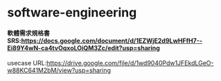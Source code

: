 # software-engineering

#### 軟體需求規格書SRS:https://docs.google.com/document/d/1EZWjE2d9LwHFfH7--Ei89Y4wN-ca4tvOqxoLOiQM3Zc/edit?usp=sharing

usecase URL:https://drive.google.com/file/d/1wd9040Pdw1JFEkdLGeO-w88KC641M2bM/view?usp=sharing
